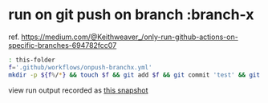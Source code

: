 
# run on git push on branch :branch-x
ref. https://medium.com/@Keithweaver_/only-run-github-actions-on-specific-branches-694782fcc07
```bash
: this-folder
f='.github/workflows/onpush-branchx.yml'
mkdir -p ${f%/*} && touch $f && git add $f && git commit 'test' && git push
```

view run output recorded as [this snapshot](./doc/onpush-branchx.png)

